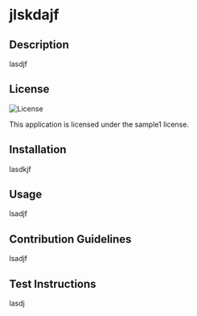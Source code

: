 # jlskdajf

## Description

lasdjf

## License

![License](https://img.shields.io/badge/license-sample1-blue)

This application is licensed under the sample1 license.

## Installation

lasdkjf

## Usage

lsadjf

## Contribution Guidelines

lsadjf

## Test Instructions

lasdj